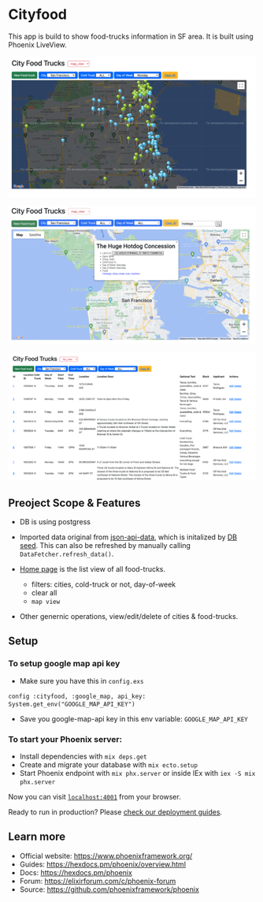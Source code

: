 # Cityfood
This app is build to show food-trucks information in SF area.  It is built using Phoenix LiveView. 

  ![map-view](./docs/map_view.jpg)
  
  ![search-food](./docs/search_food.jpg)

  ![list-view](./docs/list_view.jpg)

## Preoject Scope & Features
- DB is using postgress
- Imported data original from [json-api-data](https://data.sfgov.org/resource/jjew-r69b.json), which is initalized by [DB seed](./priv/repo/seeds.exs). This can also be refreshed by manually calling `DataFetcher.refresh_data()`.
- [Home page](http://localhost:4001/) is the list view of all food-trucks. 
  - filters: cities, cold-truck or not, day-of-week
  - clear all
  - `map view`

- Other genernic operations, view/edit/delete of cities & food-trucks. 

## Setup 

### To setup google map api key

- Make sure you have this in `config.exs` 
```
config :cityfood, :google_map, api_key: System.get_env("GOOGLE_MAP_API_KEY")
```
- Save you google-map-api key in this env variable: `GOOGLE_MAP_API_KEY`

### To start your Phoenix server:

  * Install dependencies with `mix deps.get`
  * Create and migrate your database with `mix ecto.setup`
  * Start Phoenix endpoint with `mix phx.server` or inside IEx with `iex -S mix phx.server`

Now you can visit [`localhost:4001`](http://localhost:4001) from your browser.

Ready to run in production? Please [check our deployment guides](https://hexdocs.pm/phoenix/deployment.html).

## Learn more

  * Official website: https://www.phoenixframework.org/
  * Guides: https://hexdocs.pm/phoenix/overview.html
  * Docs: https://hexdocs.pm/phoenix
  * Forum: https://elixirforum.com/c/phoenix-forum
  * Source: https://github.com/phoenixframework/phoenix
